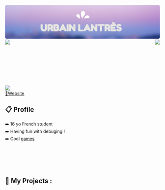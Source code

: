 <img src="https://github.com/UrbsKali/UrbsKali/blob/main/Hello.png"/>

<img align="left" src="https://github-readme-stats.vercel.app/api?username=urbskali&hide=issues&show_icons=true&count_private=true&theme=radical"/>
<a href="https://github.com/anuraghazra/github-readme-stats"> <img align="right" src="https://github-readme-stats.vercel.app/api/top-langs/?username=urbskali&hide=html,css&count_private=true&layout=compact"/> </a>



<br><br><br><br><br><br><br><br>
<a href="https://discord.com/users/423567995609022464"> <img align="left" src="https://lanyard-profile-readme-nyria.vercel.app/api/423567995609022464?idleMessage=Probably%20doing%20something%20else..."/> </a>
<br>
<a href="https://urbskali.github.io/">📜Website</a>
## 📋 Profile
➡️ 16 yo French student <br>
➡️ Having fun with debuging ! <br>
➡️ Cool <a href="https://urbskali.itch.io/">games</a> 


<br><br><br><br>
## 📂 My Projects :
